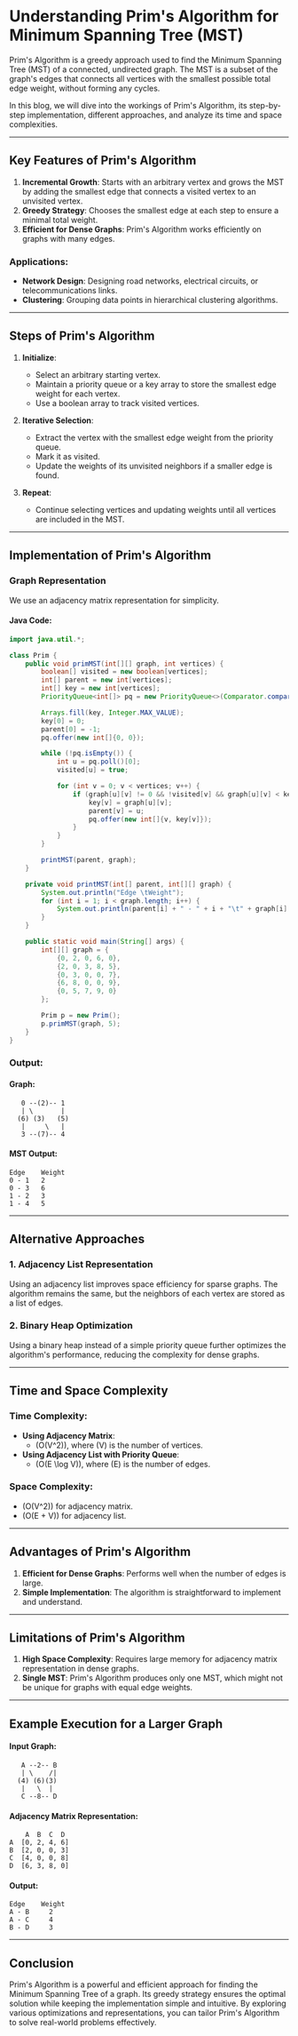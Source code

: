 # Understanding Prim's Algorithm for Minimum Spanning Tree (MST)

Prim's Algorithm is a greedy approach used to find the Minimum Spanning Tree (MST) of a connected, undirected graph. The MST is a subset of the graph's edges that connects all vertices with the smallest possible total edge weight, without forming any cycles.

In this blog, we will dive into the workings of Prim's Algorithm, its step-by-step implementation, different approaches, and analyze its time and space complexities.

---

## Key Features of Prim's Algorithm

1. **Incremental Growth**: Starts with an arbitrary vertex and grows the MST by adding the smallest edge that connects a visited vertex to an unvisited vertex.
2. **Greedy Strategy**: Chooses the smallest edge at each step to ensure a minimal total weight.
3. **Efficient for Dense Graphs**: Prim's Algorithm works efficiently on graphs with many edges.

### Applications:
- **Network Design**: Designing road networks, electrical circuits, or telecommunications links.
- **Clustering**: Grouping data points in hierarchical clustering algorithms.

---

## Steps of Prim's Algorithm

1. **Initialize**:
   - Select an arbitrary starting vertex.
   - Maintain a priority queue or a key array to store the smallest edge weight for each vertex.
   - Use a boolean array to track visited vertices.

2. **Iterative Selection**:
   - Extract the vertex with the smallest edge weight from the priority queue.
   - Mark it as visited.
   - Update the weights of its unvisited neighbors if a smaller edge is found.

3. **Repeat**:
   - Continue selecting vertices and updating weights until all vertices are included in the MST.

---

## Implementation of Prim's Algorithm

### Graph Representation
We use an adjacency matrix representation for simplicity.

#### Java Code:
```java
import java.util.*;

class Prim {
    public void primMST(int[][] graph, int vertices) {
        boolean[] visited = new boolean[vertices];
        int[] parent = new int[vertices];
        int[] key = new int[vertices];
        PriorityQueue<int[]> pq = new PriorityQueue<>(Comparator.comparingInt(a -> a[1]));

        Arrays.fill(key, Integer.MAX_VALUE);
        key[0] = 0;
        parent[0] = -1;
        pq.offer(new int[]{0, 0});

        while (!pq.isEmpty()) {
            int u = pq.poll()[0];
            visited[u] = true;

            for (int v = 0; v < vertices; v++) {
                if (graph[u][v] != 0 && !visited[v] && graph[u][v] < key[v]) {
                    key[v] = graph[u][v];
                    parent[v] = u;
                    pq.offer(new int[]{v, key[v]});
                }
            }
        }

        printMST(parent, graph);
    }

    private void printMST(int[] parent, int[][] graph) {
        System.out.println("Edge \tWeight");
        for (int i = 1; i < graph.length; i++) {
            System.out.println(parent[i] + " - " + i + "\t" + graph[i][parent[i]]);
        }
    }

    public static void main(String[] args) {
        int[][] graph = {
            {0, 2, 0, 6, 0},
            {2, 0, 3, 8, 5},
            {0, 3, 0, 0, 7},
            {6, 8, 0, 0, 9},
            {0, 5, 7, 9, 0}
        };

        Prim p = new Prim();
        p.primMST(graph, 5);
    }
}
```

### Output:
#### Graph:
```
   0 --(2)-- 1
   | \       |
  (6) (3)   (5)
   |     \   |
   3 --(7)-- 4
```
#### MST Output:
```
Edge    Weight
0 - 1   2
0 - 3   6
1 - 2   3
1 - 4   5
```

---

## Alternative Approaches

### 1. **Adjacency List Representation**
Using an adjacency list improves space efficiency for sparse graphs. The algorithm remains the same, but the neighbors of each vertex are stored as a list of edges.

### 2. **Binary Heap Optimization**
Using a binary heap instead of a simple priority queue further optimizes the algorithm's performance, reducing the complexity for dense graphs.

---

## Time and Space Complexity

### Time Complexity:
- **Using Adjacency Matrix**:
  - \(O(V^2)\), where \(V\) is the number of vertices.
- **Using Adjacency List with Priority Queue**:
  - \(O(E \log V)\), where \(E\) is the number of edges.

### Space Complexity:
- \(O(V^2)\) for adjacency matrix.
- \(O(E + V)\) for adjacency list.

---

## Advantages of Prim's Algorithm
1. **Efficient for Dense Graphs**: Performs well when the number of edges is large.
2. **Simple Implementation**: The algorithm is straightforward to implement and understand.

---

## Limitations of Prim's Algorithm
1. **High Space Complexity**: Requires large memory for adjacency matrix representation in dense graphs.
2. **Single MST**: Prim's Algorithm produces only one MST, which might not be unique for graphs with equal edge weights.

---

## Example Execution for a Larger Graph
#### Input Graph:
```
   A --2-- B
   | \    /|
  (4) (6)(3)
   |   \  |
   C --8-- D
```
#### Adjacency Matrix Representation:
```
    A  B  C  D
A  [0, 2, 4, 6]
B  [2, 0, 0, 3]
C  [4, 0, 0, 8]
D  [6, 3, 8, 0]
```
#### Output:
```
Edge    Weight
A - B     2
A - C     4
B - D     3
```

---

## Conclusion

Prim's Algorithm is a powerful and efficient approach for finding the Minimum Spanning Tree of a graph. Its greedy strategy ensures the optimal solution while keeping the implementation simple and intuitive. By exploring various optimizations and representations, you can tailor Prim's Algorithm to solve real-world problems effectively.

    